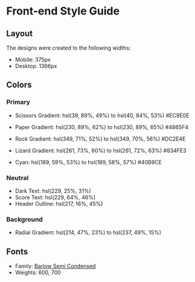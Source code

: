 # Front-end Style Guide

## Layout

The designs were created to the following widths:

- Mobile: 375px
- Desktop: 1366px

## Colors

### Primary

- Scissors Gradient: hsl(39, 89%, 49%) to hsl(40, 84%, 53%)
#EC9E0E

- Paper Gradient: hsl(230, 89%, 62%) to hsl(230, 89%, 65%)
#4865F4

- Rock Gradient: hsl(349, 71%, 52%) to hsl(349, 70%, 56%)
#DC2E4E

- Lizard Gradient: hsl(261, 73%, 60%) to hsl(261, 72%, 63%)
#834FE3

- Cyan: hsl(189, 59%, 53%) to hsl(189, 58%, 57%)
#40B9CE


### Neutral

- Dark Text: hsl(229, 25%, 31%)
- Score Text: hsl(229, 64%, 46%)
- Header Outline: hsl(217, 16%, 45%)

### Background

- Radial Gradient: hsl(214, 47%, 23%) to hsl(237, 49%, 15%)

## Fonts

- Family: [Barlow Semi Condensed](https://fonts.google.com/specimen/Barlow+Semi+Condensed)
- Weights: 600, 700
